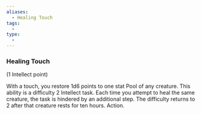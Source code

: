 ```yaml
---
aliases:
  - Healing Touch
tags:
  - 
type:
  - 
---
```

### Healing Touch

(1 Intellect point)

With a touch, you restore 1d6 points to one stat Pool of any creature. This ability is a difficulty 2 Intellect task. Each time you attempt to heal the same creature, the task is hindered by an additional step. The difficulty returns to 2 after that creature rests for ten hours. Action.